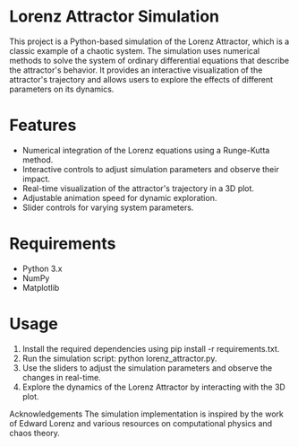 # Lorenz Attractor Simulation
This project is a Python-based simulation of the Lorenz Attractor, which is a classic example of a chaotic system. The simulation uses numerical methods to solve the system of ordinary differential equations that describe the attractor's behavior. It provides an interactive visualization of the attractor's trajectory and allows users to explore the effects of different parameters on its dynamics.

# Features
+ Numerical integration of the Lorenz equations using a Runge-Kutta method.
+ Interactive controls to adjust simulation parameters and observe their impact.
+ Real-time visualization of the attractor's trajectory in a 3D plot.
+ Adjustable animation speed for dynamic exploration.
+ Slider controls for varying system parameters.

# Requirements
+ Python 3.x
+ NumPy
+ Matplotlib

# Usage
1. Install the required dependencies using pip install -r requirements.txt.
2. Run the simulation script: python lorenz_attractor.py.
3. Use the sliders to adjust the simulation parameters and observe the changes in real-time.
4. Explore the dynamics of the Lorenz Attractor by interacting with the 3D plot.

Acknowledgements
The simulation implementation is inspired by the work of Edward Lorenz and various resources on computational physics and chaos theory.

